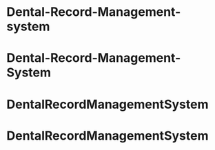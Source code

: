 # Dental-Record-Management-system
# Dental-Record-Management-System
# DentalRecordManagementSystem
# DentalRecordManagementSystem
